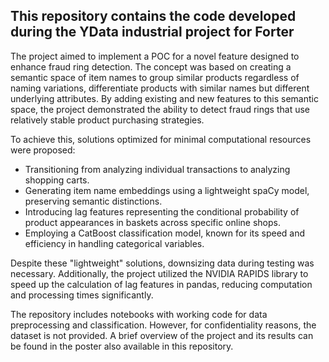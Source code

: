 ## This repository contains the code developed during the YData industrial project for Forter

The project aimed to implement a POC for a novel feature designed to enhance fraud ring detection. The concept was based on creating a semantic space of item names to group similar products regardless of naming variations, differentiate products with similar names but different underlying attributes. By adding existing and new features to this semantic space, the project demonstrated the ability to detect fraud rings that use relatively stable product purchasing strategies.

To achieve this, solutions optimized for minimal computational resources were proposed:
* Transitioning from analyzing individual transactions to analyzing shopping carts.
* Generating item name embeddings using a lightweight spaCy model, preserving semantic distinctions.
* Introducing lag features representing the conditional probability of product appearances in baskets across specific online shops.
* Employing a CatBoost classification model, known for its speed and efficiency in handling categorical variables.
  
Despite these "lightweight" solutions, downsizing data during testing was necessary. Additionally, the project utilized the NVIDIA RAPIDS library to speed up the calculation of lag features in pandas, reducing computation and processing times significantly.

The repository includes notebooks with working code for data preprocessing and classification. However, for confidentiality reasons, the dataset is not provided. A brief overview of the project and its results can be found in the poster also available in this repository.
